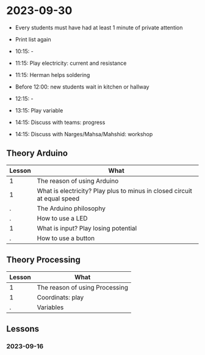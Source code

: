 # 2023-09-30

 * Every students must have had at least 1 minute of private attention
 * Print list again

 * 10:15: -
 * 11:15: Play electricity: current and resistance
 * 11:15: Herman helps soldering
 * Before 12:00: new students wait in kitchen or hallway
 * 12:15: -
 * 13:15: Play variable
 * 14:15: Discuss with teams: progress
 * 14:15: Discuss with Narges/Mahsa/Mahshid: workshop



## Theory Arduino 

Lesson|What
------|------------------------
1     |The reason of using Arduino
1     |What is electricity? Play plus to minus in closed circuit at equal speed
.     |The Arduino philosophy
.     |How to use a LED
1     |What is input? Play losing potential
.     |How to use a button

## Theory Processing

Lesson|What
------|------------------------
1     |The reason of using Processing
1     |Coordinats: play
.     |Variables

## Lessons

### 2023-09-16

